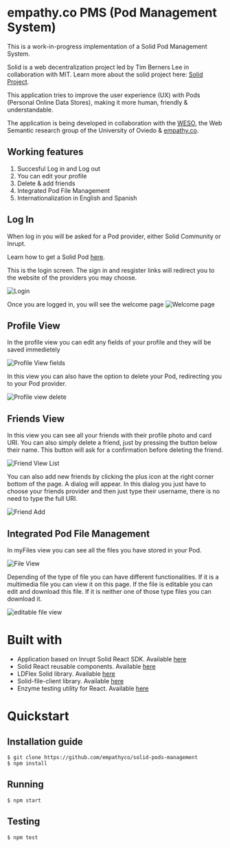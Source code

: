 # empathy.co PMS (Pod Management System)

This is a work-in-progress implementation of a Solid Pod Management System.

Solid is a web decentralization project led by Tim Berners Lee in collaboration with MIT.
Learn more about the solid project here: [Solid Project](https://solidproject.org/).

This application tries to improve the user experience (UX) with Pods (Personal Online Data Stores), making it more human, friendly & understandable.

The application is being developed in collaboration with the [WESO](http://www.weso.es/), the Web Semantic research group of the University of Oviedo & [empathy.co](https://www.empathy.co/).

## Working features
1. Succesful Log in and Log out
2. You can edit your profile 
3. Delete & add friends
4. Integrated Pod File Management
5. Internationalization in English and Spanish

## Log In
When log in you will be asked for a Pod provider, either Solid Community or Inrupt.

Learn how to get a Solid Pod [here](https://solid.inrupt.com/get-a-solid-pod).

This is the login screen. The sign in and resgister links will redirect you to the website of the providers you may choose.

 ![Login](https://api.media.atlassian.com/file/a7c0cbac-4372-4095-98e7-4dc768609fc5/image?mode=full-fit&client=cc603d48-5423-4d78-9c6a-ee28cc7f28ac&token=eyJhbGciOiJIUzI1NiJ9.eyJpc3MiOiJjYzYwM2Q0OC01NDIzLTRkNzgtOWM2YS1lZTI4Y2M3ZjI4YWMiLCJhY2Nlc3MiOnsidXJuOmZpbGVzdG9yZTpmaWxlOmE3YzBjYmFjLTQzNzItNDA5NS05OGU3LTRkYzc2ODYwOWZjNSI6WyJyZWFkIl19LCJleHAiOjE1ODM1MTkzMjMsIm5iZiI6MTU4MzUxNTk2M30.uFXZ_WX3CPDotd6ES3_5JaP9okvWJ0kcVGITtGt3mtQ)   
 
 Once you are logged in, you will see the welcome page
  ![Welcome page](https://api.media.atlassian.com/file/eecfb965-7033-4652-afc9-d525524982ce/image?mode=full-fit&client=cc603d48-5423-4d78-9c6a-ee28cc7f28ac&token=eyJhbGciOiJIUzI1NiJ9.eyJpc3MiOiJjYzYwM2Q0OC01NDIzLTRkNzgtOWM2YS1lZTI4Y2M3ZjI4YWMiLCJhY2Nlc3MiOnsidXJuOmZpbGVzdG9yZTpmaWxlOmVlY2ZiOTY1LTcwMzMtNDY1Mi1hZmM5LWQ1MjU1MjQ5ODJjZSI6WyJyZWFkIl19LCJleHAiOjE1ODM1MTk1MjAsIm5iZiI6MTU4MzUxNjE2MH0.ByBiES0i7e12Pko8HQysD6qArBFHiuc_1nvOawaFJ_8)
 
 ## Profile View
 In the profile view you can edit any fields of your profile and they will be saved immedietely
 
 ![Profile View fields](https://api.media.atlassian.com/file/cd71ab49-cc06-45a3-9665-a3944f7b2e38/image?mode=full-fit&client=cc603d48-5423-4d78-9c6a-ee28cc7f28ac&token=eyJhbGciOiJIUzI1NiJ9.eyJpc3MiOiJjYzYwM2Q0OC01NDIzLTRkNzgtOWM2YS1lZTI4Y2M3ZjI4YWMiLCJhY2Nlc3MiOnsidXJuOmZpbGVzdG9yZTpmaWxlOmNkNzFhYjQ5LWNjMDYtNDVhMy05NjY1LWEzOTQ0ZjdiMmUzOCI6WyJyZWFkIl19LCJleHAiOjE1ODM1MTk1MjAsIm5iZiI6MTU4MzUxNjE2MH0.lb7ZfmxXrJMbggaWCW_bA_vaUMUMuobGDBjE2zPBbSU)
 
 In this view you can also have the option to delete your Pod, redirecting you to your Pod provider.
 
 ![Profile view delete](https://api.media.atlassian.com/file/0c706f66-d9d6-4d1e-8ae8-18bb67fbae9f/image?mode=full-fit&client=cc603d48-5423-4d78-9c6a-ee28cc7f28ac&token=eyJhbGciOiJIUzI1NiJ9.eyJpc3MiOiJjYzYwM2Q0OC01NDIzLTRkNzgtOWM2YS1lZTI4Y2M3ZjI4YWMiLCJhY2Nlc3MiOnsidXJuOmZpbGVzdG9yZTpmaWxlOjBjNzA2ZjY2LWQ5ZDYtNGQxZS04YWU4LTE4YmI2N2ZiYWU5ZiI6WyJyZWFkIl19LCJleHAiOjE1ODM1MTk1MjAsIm5iZiI6MTU4MzUxNjE2MH0.gWPnTD_iAoth3jmuXnxHAnZXi2_eBjl9hx-WBwNmIWo)
 
 ## Friends View
 
 In this view you can see all your friends with their profile photo and card URI. You can also simply delete a friend, just by pressing the button below their name. This button will ask for a confirmation before deleting the friend.
 
 ![Friend View List](https://api.media.atlassian.com/file/1d729ebc-2215-4c53-bdad-92f23b86ef49/image?mode=full-fit&client=cc603d48-5423-4d78-9c6a-ee28cc7f28ac&token=eyJhbGciOiJIUzI1NiJ9.eyJpc3MiOiJjYzYwM2Q0OC01NDIzLTRkNzgtOWM2YS1lZTI4Y2M3ZjI4YWMiLCJhY2Nlc3MiOnsidXJuOmZpbGVzdG9yZTpmaWxlOjFkNzI5ZWJjLTIyMTUtNGM1My1iZGFkLTkyZjIzYjg2ZWY0OSI6WyJyZWFkIl19LCJleHAiOjE1ODM1MTk1MjAsIm5iZiI6MTU4MzUxNjE2MH0.g7lv0tVH2b0j3VbcVngKjY6ADyUPazyVXiHAnGg8gEA)
 
 You can also add new friends by clicking the plus icon at the right corner bottom of the page. A dialog will appear. In this dialog you just have to choose your friends provider and then just type their username, there is no need to type the full URI.
 
 ![Friend Add](https://api.media.atlassian.com/file/1f7c4819-0e9d-4e18-87a9-d5fd8ddf12bb/image?mode=full-fit&client=cc603d48-5423-4d78-9c6a-ee28cc7f28ac&token=eyJhbGciOiJIUzI1NiJ9.eyJpc3MiOiJjYzYwM2Q0OC01NDIzLTRkNzgtOWM2YS1lZTI4Y2M3ZjI4YWMiLCJhY2Nlc3MiOnsidXJuOmZpbGVzdG9yZTpmaWxlOjFmN2M0ODE5LTBlOWQtNGUxOC04N2E5LWQ1ZmQ4ZGRmMTJiYiI6WyJyZWFkIl19LCJleHAiOjE1ODM1MTk1MjAsIm5iZiI6MTU4MzUxNjE2MH0.ihefImDevLuFIAqH3NlXOV_3HsAM_OS4hwjYK16380k)
 
 ## Integrated Pod File Management
 
 In myFiles view you can see all the files you have stored in your Pod.
 
 ![File View](https://api.media.atlassian.com/file/91825e28-4106-406e-9dfc-8a70818551f5/image?mode=full-fit&client=cc603d48-5423-4d78-9c6a-ee28cc7f28ac&token=eyJhbGciOiJIUzI1NiJ9.eyJpc3MiOiJjYzYwM2Q0OC01NDIzLTRkNzgtOWM2YS1lZTI4Y2M3ZjI4YWMiLCJhY2Nlc3MiOnsidXJuOmZpbGVzdG9yZTpmaWxlOjkxODI1ZTI4LTQxMDYtNDA2ZS05ZGZjLThhNzA4MTg1NTFmNSI6WyJyZWFkIl19LCJleHAiOjE1ODM1MTk1MjAsIm5iZiI6MTU4MzUxNjE2MH0.pzFN69Wgx2WbXipdYpnA0N9g4mFkRQTHSpawpsBHLFs)
 
 Depending of the type of file you can have different functionalities. If it is a multimedia file you can view it on this page. If the file is editable you can edit and download this file. If it is neither one of those type files you can download it.
 
 ![editable file view](https://api.media.atlassian.com/file/dd8435fc-3970-451c-87ce-63171bee1f0b/image?mode=full-fit&client=cc603d48-5423-4d78-9c6a-ee28cc7f28ac&token=eyJhbGciOiJIUzI1NiJ9.eyJpc3MiOiJjYzYwM2Q0OC01NDIzLTRkNzgtOWM2YS1lZTI4Y2M3ZjI4YWMiLCJhY2Nlc3MiOnsidXJuOmZpbGVzdG9yZTpmaWxlOmRkODQzNWZjLTM5NzAtNDUxYy04N2NlLTYzMTcxYmVlMWYwYiI6WyJyZWFkIl19LCJleHAiOjE1ODM1MTk1MjAsIm5iZiI6MTU4MzUxNjE2MH0.wxzIjEuxM7KP7H2M45HVEeNdIUeyFgRFkzPgDNmV6wM)
 
 
 # Built with
 
  - Application based on Inrupt Solid React SDK. Available [here](https://github.com/inrupt/solid-react-sdk)
  - Solid React reusable components. Available [here](https://github.com/inrupt/solid-react-components)
  - LDFlex Solid library. Available [here](https://github.com/solid/query-ldflex)
  - Solid-file-client library. Available [here](https://github.com/jeff-zucker/solid-file-client)
  - Enzyme testing utility for React. Available [here](https://github.com/enzymejs/enzyme)
  
  # Quickstart
  
  ## Installation guide
  ```shell
$ git clone https://github.com/empathyco/solid-pods-management
$ npm install
```
  ## Running
  ```shell
$ npm start
```
  ## Testing
  ```shell
$ npm test
```
